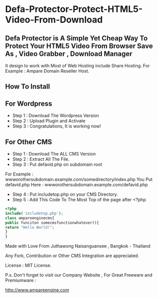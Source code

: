 # Defa-Protector-Protect-HTML5-Video-From-Download
## Defa Protector is A Simple Yet Cheap Way To Protect Your HTML5 Video From Browser Save As , Video Grabber , Download Manager

It design to work with Most of Web Hosting include Share Hosting. For Example : Ampare Domain Reseller Host.

## How To Install

## For Wordpress

- Step 1 : Download The Wordpress Version
- Step 2 : Upload Plugin and Activate
- Step 3 : Congratulations, It is working now!

## For Other CMS
 - Step 1 : Download The ALL CMS Version
 - Step 2 : Extract All The File.
 - Step 3 : Put defavid.php on subdomain root

For Example : wwworothersubdomain.example.com/somedirectory/index.php
You Put defavid.php Here : wwworothersubdomain.example.com/defavid.php

  - Step 4 : Put includetop.php on your CMS Directory.
  - Step 5 : Add This Code To The Most Top of the page after <?php
  ```php
  <?php
  include('includetop.php');
  class ampareenginecms{
  public funciton somecmsfunctionwhatever(){
  return "Hello World!";
  }
  }
  ```
  
Made with Love From Juthawong Naisanguansee , Bangkok - Thailand

Any Fork, Contribution or Other CMS Integration are appreciated.

License : MIT License.

P.s. Don't forget to visit our Company Website , For Great Freeware and Premiumware :

http://www.ampareengine.com
